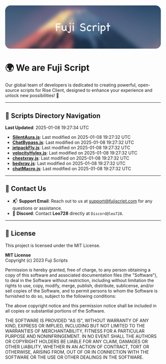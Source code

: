 ![Banner](.github/b.webp)

# 🌍 **We are Fuji Script**

Our global team of developers is dedicated to creating powerful, open-source scripts for Rise Client, designed to enhance your experience and unlock new possibilities! 🌟

---
<!-- SCRIPTS_NAVIGATION_START -->
## 📂 **Scripts Directory Navigation**

**Last Updated**: 2025-01-08 19:27:34 UTC

- **[SilentAura.js](scripts/SilentAura.js)**: Last modified on 2025-01-08 19:27:32 UTC
- **[ChatBypass.js](scripts/ChatBypass.js)**: Last modified on 2025-01-08 19:27:32 UTC
- **[jetpackFly.js](scripts/jetpackFly.js)**: Last modified on 2025-01-08 19:27:32 UTC
- **[velocityHylex.js](scripts/velocityHylex.js)**: Last modified on 2025-01-08 19:27:32 UTC
- **[chestxray.js](scripts/chestxray.js)**: Last modified on 2025-01-08 19:27:32 UTC
- **[bedxray.js](scripts/bedxray.js)**: Last modified on 2025-01-08 19:27:32 UTC
- **[chatMacro.js](scripts/chatMacro.js)**: Last modified on 2025-01-08 19:27:32 UTC

<!-- SCRIPTS_NAVIGATION_END -->

---

## 💬 **Contact Us**  
- 📬 **Support Email**: Reach out to us at [support@fujiscript.com](mailto:support@fujiscript.com) for any questions or assistance.  
- 💬 **Discord**: Contact **Leo728** directly at `Discord@leo728`.

---

## 📜 **License**

This project is licensed under the MIT License.  

**MIT License**  
Copyright (c) 2023 Fuji Scripts  

Permission is hereby granted, free of charge, to any person obtaining a copy of this software and associated documentation files (the "Software"), to deal in the Software without restriction, including without limitation the rights to use, copy, modify, merge, publish, distribute, sublicense, and/or sell copies of the Software, and to permit persons to whom the Software is furnished to do so, subject to the following conditions:  

The above copyright notice and this permission notice shall be included in all copies or substantial portions of the Software.  

THE SOFTWARE IS PROVIDED "AS IS", WITHOUT WARRANTY OF ANY KIND, EXPRESS OR IMPLIED, INCLUDING BUT NOT LIMITED TO THE WARRANTIES OF MERCHANTABILITY, FITNESS FOR A PARTICULAR PURPOSE AND NONINFRINGEMENT. IN NO EVENT SHALL THE AUTHORS OR COPYRIGHT HOLDERS BE LIABLE FOR ANY CLAIM, DAMAGES OR OTHER LIABILITY, WHETHER IN AN ACTION OF CONTRACT, TORT OR OTHERWISE, ARISING FROM, OUT OF OR IN CONNECTION WITH THE SOFTWARE OR THE USE OR OTHER DEALINGS IN THE SOFTWARE.  
